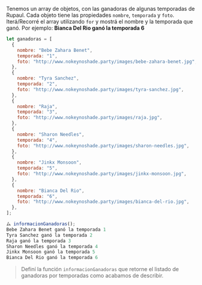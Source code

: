 Tenemos un array de objetos, con las ganadoras de algunas temporadas de Rupaul. Cada objeto tiene las propiedades `nombre`, `temporada` y `foto`.
Iterá/Recorré el array utilizando `for` y mostrá el nombre y la temporada que ganó. Por ejemplo: **Bianca Del Rio ganó la temporada 6**

```js
let ganadoras = [
  {
    nombre: "Bebe Zahara Benet",
    temporada: "1",
    foto: "http://www.nokeynoshade.party/images/bebe-zahara-benet.jpg",
  },
  {
    nombre: "Tyra Sanchez",
    temporada: "2",
    foto: "http://www.nokeynoshade.party/images/tyra-sanchez.jpg",
  },
  {
    nombre: "Raja",
    temporada: "3",
    foto: "http://www.nokeynoshade.party/images/raja.jpg",
  },
  {
    nombre: "Sharon Needles",
    temporada: "4",
    foto: "http://www.nokeynoshade.party/images/sharon-needles.jpg",
  },
  {
    nombre: "Jinkx Monsoon",
    temporada: "5",
    foto: "http://www.nokeynoshade.party/images/jinkx-monsoon.jpg",
  },
  {
    nombre: "Bianca Del Rio",
    temporada: "6",
    foto: "http://www.nokeynoshade.party/images/bianca-del-rio.jpg",
  },
];

ム informacionGanadoras();
Bebe Zahara Benet ganó la temporada 1
Tyra Sanchez ganó la temporada 2
Raja ganó la temporada 3
Sharon Needles ganó la temporada 4
Jinkx Monsoon ganó la temporada 5
Bianca Del Rio ganó la temporada 6
```

> Definí la función `informacionGanadoras` que retorne el listado de ganadoras por temporadas como acabamos de describir.